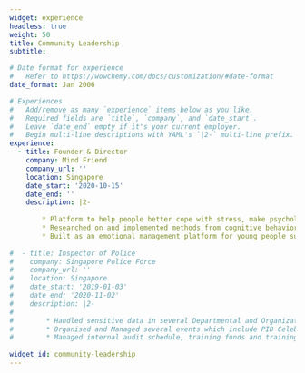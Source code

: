 ```yaml
---
widget: experience
headless: true
weight: 50
title: Community Leadership
subtitle:

# Date format for experience
#   Refer to https://wowchemy.com/docs/customization/#date-format
date_format: Jan 2006

# Experiences.
#   Add/remove as many `experience` items below as you like.
#   Required fields are `title`, `company`, and `date_start`.
#   Leave `date_end` empty if it's your current employer.
#   Begin multi-line descriptions with YAML's `|2-` multi-line prefix.
experience:
  - title: Founder & Director
    company: Mind Friend
    company_url: ''
    location: Singapore
    date_start: '2020-10-15'
    date_end: ''
    description: |2-
      
        * Platform to help people better cope with stress, make psychology more accessible through educational content, and create safe communities for users to confide with
        * Researched on and implemented methods from cognitive behavioral therapy to change user's negative thoughts to positive ones
        * Built as an emotional management platform for young people suffering from depression and anxiety
        
#  - title: Inspector of Police
#    company: Singapore Police Force
#    company_url: ''
#    location: Singapore
#    date_start: '2019-01-03'
#    date_end: '2020-11-02'
#    description: |2-
#      
#        * Handled sensitive data in several Departmental and Organizational Databases
#        * Organised and Managed several events which include PID Celebration of Success Event in March 2020 & PID Annual NSF Cohesion Event in September 2020
#        * Managed internal audit schedule, training funds and training hours for officers within the a unit in PID
        
widget_id: community-leadership
---
```

